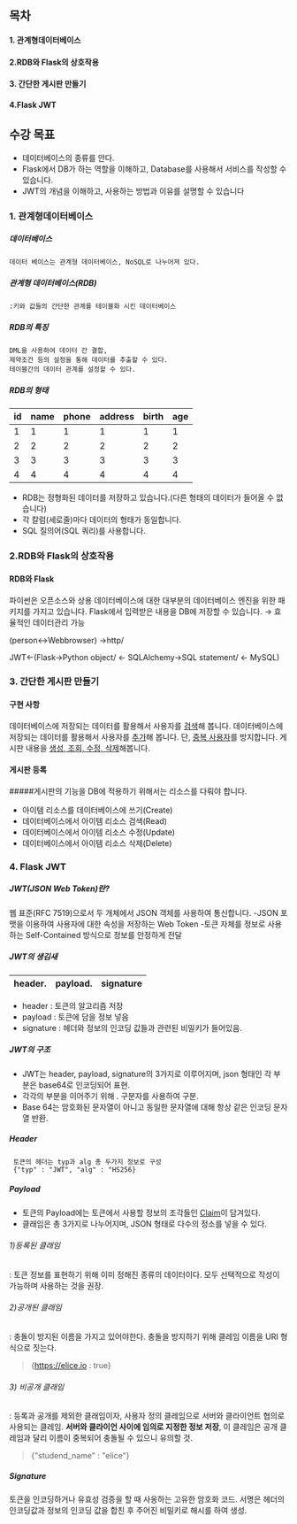 ## 목차
#### 1. 관계형데이터베이스 
#### 2.RDB와 Flask의 상호작용 
#### 3. 간단한 게시판 만들기 
#### 4.Flask JWT

## 수강 목표
- 데이터베이스의 종류를 안다. 
- Flask에서 DB가 하는 역할을 이해하고, Database를 사용해서 서비스를 작성할 수 있습니다. 
- JWT의 개념을 이해하고, 사용하는 방법과 이유를 설명할 수 있습니다

### 1. 관계형데이터베이스 

##### 데이터베이스
    데이터 베이스는 관계형 데이터베이스, NoSQL로 나누어져 있다.

##### 관계형 데이터베이스(RDB)
    :키와 값들의 간단한 관계를 테이블화 시킨 데이터베이스

##### RDB의 특징
    DML을 사용하여 데이터 간 결합,
    제약조건 등의 설정을 통해 데이터를 추출할 수 있다. 
    테이블간의 데이터 관계를 설정할 수 있다.     

##### RDB의 형태
|id|name|phone|address|birth|age|
|-|-|-|-|-|-|
|1|1|1|1|1|1|
|2|2|2|2|2|2|
|3|3|3|3|3|3|
|4|4|4|4|4|4|

- RDB는 정형화된 데이터를 저장하고 있습니다.(다른 형태의 데이터가 들어올 수 없습니다)
- 각 칼럼(세로줄)마다 데이터의 형태가 동일합니다.
- SQL 질의어(SQL 쿼리)를 사용합니다.


### 2.RDB와 Flask의 상호작용

#### RDB와 Flask
파이썬은 오픈소스와 상용 데이터베이스에 대한 대부분의 데이터베이스 엔진을 위한 패키지를 가지고 있습니다. 
Flask에서 입력받은 내용을 DB에 저장할 수 있습니다. → 효율적인 데이터관리 가능

(person<->Webbrowser) ->http/

JWT<-(Flask->Python object/
<- SQLAlchemy->SQL statement/
<- MySQL)

### 3. 간단한 게시판 만들기

#### 구현 사항

데이터베이스에 저장되는 데이터를 활용해서 사용자를 <u>검색</u>해 봅니다.
 데이터베이스에 저장되는 데이터를 활용해서 사용자를 <u>추가</u>해 봅니다. 
 단, <u>중복 사용자</u>를 방지합니다. 
 게시판 내용을 <u>생성, 조회, 수정, 삭제</u>해봅니다.

#### 게시판 등록
#####게시판의 기능을 DB에 적용하기 위해서는 리소스를 다뤄야 합니다.
- 아이템 리소스를 데이터베이스에 쓰기(Create)
- 데이터베이스에서 아이템 리소스 검색(Read)
- 데이터베이스에서 아이템 리소스 수정(Update)
- 데이터베이스에서 아이템 리소스 삭제(Delete)

### 4. Flask JWT

##### JWT(JSON Web Token)란?
웹 표준(RFC 7519)으로서 두 개체에서 JSON 객체를 사용하여 통신합니다.
-JSON 포맷을 이용하여 사용자에 대한 속성을 저장하는 Web Token
-토큰 자체를 정보로 사용하는 Self-Contained 방식으로 정보를 안정하게 전달

##### JWT의 생김새
|header.|payload.|signature|
|-|-|-|
- header : 토큰의 알고리즘 저장
- payload : 토큰에 담을 정보 넣음
- signature : 헤더와 정보의 인코딩 값들과 관련된 비밀키가 들어있음.

##### JWT의 구조
- JWT는 header, payload, signature의 3가지로 이루어지며, json 형태인 각 부분은 base64로 인코딩되어 표현.
- 각각의 부분을 이어주기 위해 . 구분자를 사용하여 구분.
- Base 64는 암호화된 문자열이 아니고 동일한 문자열에 대해 항상 같은 인코딩 문자열 반환.

##### Header
     토큰의 헤더는 typ과 alg 총 두가지 정보로 구성
     {"typ" : "JWT", "alg" : "HS256}



##### Payload
- 토큰의 Payload에는 토큰에서 사용할 정보의 조각들인 <u>Claim</u>이 담겨있다.
- 클래임은 총 3가지로 나누어지며, JSON 형태로 다수의 정소를 넣을 수 있다.

###### 1)등록된 클래임
: 토큰 정보를 표현하기 위해 이미 정해진 종류의 데이터이다. 모두 선택적으로 작성이 가능하며 사용하는 것을 권장.

###### 2)공개된 클래임
: 충돌이 방지된 이름을 가지고 있어야한다. 충돌을 방지하기 위해 클레임 이름을 URI 형식으로 짓는다.
> {https://elice.io : true}

###### 3) 비공개 클래임
: 등록과 공개를 제외한 클래임이자, 사용자 정의 클레임으로 서버와 클라이언트 협의로 사용되는 클레임.
<strong>서버와 클라이언 사이에 임의로 지정한 정보 저장</strong>, 이 클레임은 공개 클레임과 달리 이름이 중복되어 충돌될 수 있으니 유의할 것.
>  {"studend_name" : "elice"}

##### Signature
 토큰을 인코딩하거나 유효성 검증을 할 때 사옹하는 고유한 암호화 코드.
서명은 헤더의 인코딩값과 정보의 인코딩 값을 합친 후 주어진 비밀키로 해시를 하여 생성.


 

